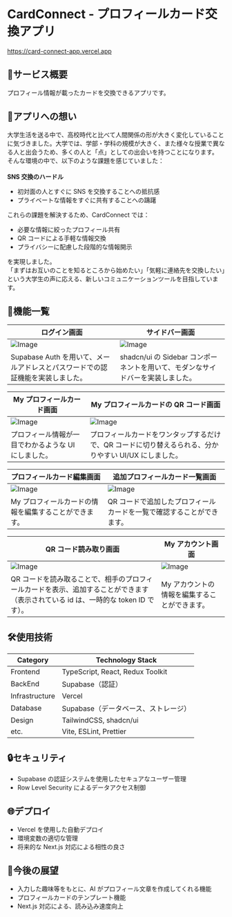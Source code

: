 # CardConnect - プロフィールカード交換アプリ

https://card-connect-app.vercel.app

## :iphone:サービス概要

プロフィール情報が載ったカードを交換できるアプリです。

## :thought_balloon:アプリへの想い

大学生活を送る中で、高校時代と比べて人間関係の形が大きく変化していることに気づきました。大学では、学部・学科の規模が大きく、また様々な授業で異なる人と出会うため、多くの人と「点」としての出会いを持つことになります。\
そんな環境の中で、以下のような課題を感じていました：\
\
**SNS 交換のハードル**

- 初対面の人とすぐに SNS を交換することへの抵抗感
- プライベートな情報をすぐに共有することへの躊躇

これらの課題を解決するため、CardConnect では：

- 必要な情報に絞ったプロフィール共有
- QR コードによる手軽な情報交換
- プライバシーに配慮した段階的な情報開示

を実現しました。\
「まずはお互いのことを知るところから始めたい」「気軽に連絡先を交換したい」という大学生の声に応える、新しいコミュニケーションツールを目指しています。

## :calling:機能一覧

| ログイン画面                                                                              | サイドバー画面                                                                            |
| ----------------------------------------------------------------------------------------- | ----------------------------------------------------------------------------------------- |
| ![Image](https://github.com/user-attachments/assets/dd811ef3-1aec-40c7-a34c-9d174f52b699) | ![Image](https://github.com/user-attachments/assets/66e067cb-a8fd-479b-b78a-c0539d91c5f5) |
| Supabase Auth を用いて、メールアドレスとパスワードでの認証機能を実装しました。            | shadcn/ui の Sidebar コンポーネントを用いて、モダンなサイドバーを実装しました。           |

| My プロフィールカード画面                                                                 | My プロフィールカードの QR コード画面                                                                  |
| ----------------------------------------------------------------------------------------- | ------------------------------------------------------------------------------------------------------ |
| ![Image](https://github.com/user-attachments/assets/a1c327ea-0f0c-4d70-8b01-41dcee7d80c0) | ![Image](https://github.com/user-attachments/assets/572ff069-c8ae-4c9a-81db-38442a61f65f)              |
| プロフィール情報が一目でわかるような UI にしました。                                      | プロフィールカードをワンタップするだけで、QR コードに切り替えるられる、分かりやすい UI/UX にしました。 |

| プロフィールカード編集画面                                                                | 追加プロフィールカード一覧画面                                                            |
| ----------------------------------------------------------------------------------------- | ----------------------------------------------------------------------------------------- |
| ![Image](https://github.com/user-attachments/assets/a1c327ea-0f0c-4d70-8b01-41dcee7d80c0) | ![Image](https://github.com/user-attachments/assets/572ff069-c8ae-4c9a-81db-38442a61f65f) |
| My プロフィールカードの情報を編集することができます。                                     | QR コードで追加したプロフィールカードを一覧で確認することができます。                     |

| QR コード読み取り画面                                                                                                               | My アカウント画面                                                                         |
| ----------------------------------------------------------------------------------------------------------------------------------- | ----------------------------------------------------------------------------------------- |
| ![Image](https://github.com/user-attachments/assets/a411dc21-9834-4bc2-bb95-4d307dcaeb88)                                           | ![Image](https://github.com/user-attachments/assets/26ebdac6-aa5d-4216-a967-96f451353fd0) |
| QR コードを読み取ることで、相手のプロフィールカードを表示、追加することができます（表示されている id は、一時的な token ID です）。 | My アカウントの情報を編集することができます。                                             |

## :hammer_and_wrench:使用技術

| Category       | Technology Stack                     |
| -------------- | ------------------------------------ |
| Frontend       | TypeScript, React, Redux Toolkit     |
| BackEnd        | Supabase（認証）                     |
| Infrastructure | Vercel                               |
| Database       | Supabase（データベース、ストレージ） |
| Design         | TailwindCSS, shadcn/ui               |
| etc.           | Vite, ESLint, Prettier               |

## :lock:セキュリティ

- Supabase の認証システムを使用したセキュアなユーザー管理
- Row Level Security によるデータアクセス制御

## :globe_with_meridians:デプロイ

- Vercel を使用した自動デプロイ
- 環境変数の適切な管理
- 将来的な Next.js 対応による相性の良さ

## :memo:今後の展望

- 入力した趣味等をもとに、AI がプロフィール文章を作成してくれる機能
- プロフィールカードのテンプレート機能
- Next.js 対応による、読み込み速度向上
